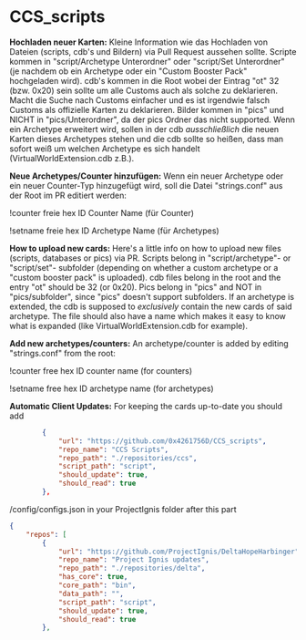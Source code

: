 # CCS_scripts

**Hochladen neuer Karten:**
Kleine Information wie das Hochladen von Dateien (scripts, cdb's und Bildern) via Pull Request aussehen sollte.
Scripte kommen in "script/Archetype Unterordner" oder "script/Set Unterordner" (je nachdem ob ein Archetype oder ein "Custom Booster Pack" hochgeladen wird).
cdb's kommen in die Root wobei der Eintrag "ot" 32 (bzw. 0x20) sein sollte um alle Customs auch als solche zu deklarieren. Macht die Suche nach Customs einfacher und es ist irgendwie falsch Customs als offizielle Karten zu deklarieren.
Bilder kommen in "pics" und NICHT in "pics/Unterordner", da der pics Ordner das nicht supported.
Wenn ein Archetype erweitert wird, sollen in der cdb *ausschließlich* die neuen Karten dieses Archetypes stehen und die cdb sollte so heißen, dass man sofort weiß um welchen Archetype es sich handelt (VirtualWorldExtension.cdb z.B.).

**Neue Archetypes/Counter hinzufügen:**
Wenn ein neuer Archetype oder ein neuer Counter-Typ hinzugefügt wird, soll die Datei "strings.conf" aus der Root im PR editiert werden:

!counter freie hex ID Counter Name (für Counter)

!setname freie hex ID Archetype Name (für Archetypes)

**How to upload new cards:**
Here's a little info on how to upload new files (scripts, databases or pics) via PR.
Scripts belong in "script/archetype"- or "script/set"- subfolder (depending on whether a custom archetype or a "custom booster pack" is uploaded).
cdb files belong in the root and the entry "ot" should be 32 (or 0x20).
Pics belong in "pics" and NOT in "pics/subfolder", since "pics" doesn't support subfolders.
If an archetype is extended, the cdb is supposed to *exclusively* contain the new cards of said archetype. The file should also have a name which makes it easy to know what is expanded (like VirtualWorldExtension.cdb for example).

**Add new archetypes/counters:**
An archetype/counter is added by editing "strings.conf" from the root:

!counter free hex ID counter name (for counters)

!setname free hex ID archetype name (for archetypes)

**Automatic Client Updates:**
For keeping the cards up-to-date you should add 
```json
        {
            "url": "https://github.com/0x4261756D/CCS_scripts",
            "repo_name": "CCS Scripts",
            "repo_path": "./repositories/ccs",
            "script_path": "script",
            "should_update": true,
            "should_read": true
        },
``` 
/config/configs.json in your ProjectIgnis folder after this part
```json
{
    "repos": [
        {
            "url": "https://github.com/ProjectIgnis/DeltaHopeHarbinger",
            "repo_name": "Project Ignis updates",
            "repo_path": "./repositories/delta",
            "has_core": true,
            "core_path": "bin",
            "data_path": "",
            "script_path": "script",
            "should_update": true,
            "should_read": true
        },
```
